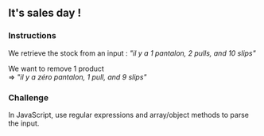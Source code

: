 ## It's sales day !
### Instructions
We retrieve the stock from an input  : _"il y a 1 pantalon, 2 pulls, and 10 slips"_

We want to remove 1 product\
=> _"il y a zéro pantalon, 1 pull, and 9 slips"_

### Challenge
In JavaScript, use regular expressions and array/object methods to parse the input.
